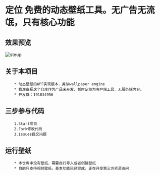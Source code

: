 # 定位  免费的动态壁纸工具。无广告无流氓，只有核心功能
 


## 效果预览
![steup](https://github.com/WallpaperTools/WallpaperTool/blob/master/example.gif)
## 关于本项目
        * 动态壁纸的WPF实现版本，类似wallpaper engine
        * 我准备把这个仓库作为产品来开发，暂时定位为客户端工具，无服务端内容。
        * 开发群：191034956
       

## 三步参与代码
        1.Start项目
        2.Fork修改代码
        3.Issues提交问题


## 运行壁纸
        * 本仓库中没有壁纸，需要自行导入或者创建壁纸
        * 目前只支持视频壁纸，基本功能已经完成。正在开发第三方资源访问


